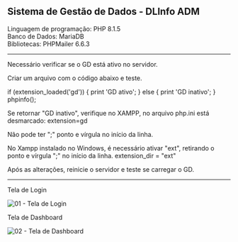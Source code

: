 <h2>Sistema de Gestão de Dados - DLInfo ADM</h2>

Linguagem de programação: PHP 8.1.5<br>
Banco de Dados: MariaDB<br>
Bibliotecas: PHPMailer 6.6.3<br>

<hr>

Necessário verificar se o GD está ativo no servidor.

Criar um arquivo com o código abaixo e teste.

if (extension_loaded('gd')) {
print 'GD ativo';
} else {
print 'GD inativo';
}
phpinfo();

Se retornar "GD inativo", verifique no XAMPP, no arquivo php.ini está desmarcado:
extension=gd

Não pode ter ";" ponto e vírgula no início da linha.

No Xampp instalado no Windows, é necessário ativar "ext", retirando o ponto e vírgula ";" no início da linha.
extension_dir = "ext"

Após as alterações, reinicie o servidor e teste se carregar o GD.

<hr/>

Tela de Login 

![01 - Tela de Login](https://user-images.githubusercontent.com/46008964/219245247-d4e2739d-178e-4a38-bd5f-2738ac78ee01.png)

Tela de Dashboard

![02 - Tela de Dashboard](https://user-images.githubusercontent.com/46008964/219246216-5ad51e56-f141-4778-b76a-b340bea5463f.png)
